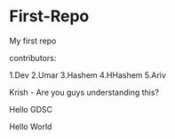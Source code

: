 # First-Repo
My first repo

contributors:

1.Dev
2.Umar
3.Hashem
4.HHashem
5.Ariv

Krish - Are you guys understanding this?

Hello GDSC

Hello World
